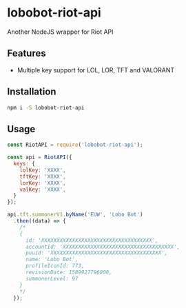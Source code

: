 # lobobot-riot-api

Another NodeJS wrapper for Riot API

## Features

* Multiple key support for LOL, LOR, TFT and VALORANT

## Installation

```bash
npm i -S lobobot-riot-api
```

## Usage
```javascript
const RiotAPI = require('lobobot-riot-api');

const api = RiotAPI({
  keys: {
    lolKey: 'XXXX',
    tftKey: 'XXXX',
    lorKey: 'XXXX',
    valKey: 'XXXX',
  }
});

api.tft.summonerV1.byName('EUW', 'Lobo Bot')
  .then((data) => {
    /*
    {
      id: 'XXXXXXXXXXXXXXXXXXXXXXXXXXXXXXXXXXXX',
      accountId: 'XXXXXXXXXXXXXXXXXXXXXXXXXXXXXXXXXXXX',
      puuid: 'XXXXXXXXXXXXXXXXXXXXXXXXXXXXXXXXXXXX',
      name: 'Lobo Bot',
      profileIconId: 773,
      revisionDate: 1589927796000,
      summonerLevel: 97
    }
    */
  });
```